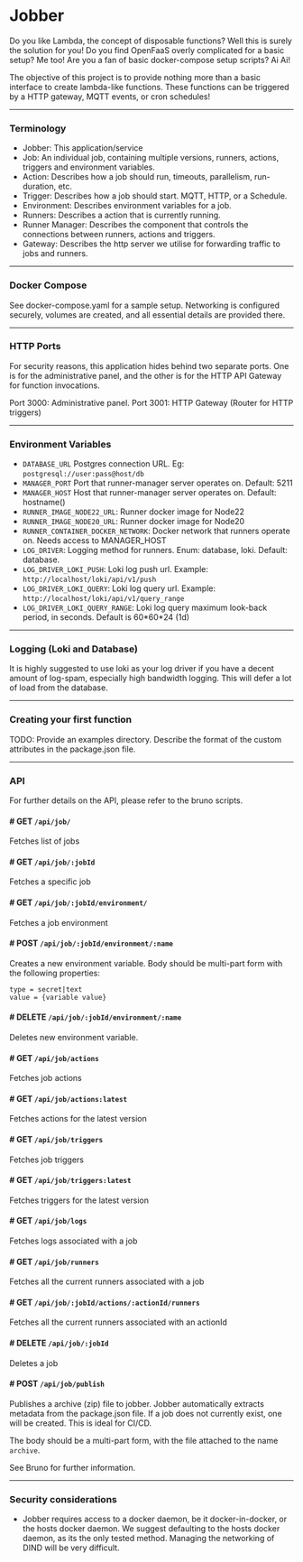 # Jobber

Do you like Lambda, the concept of disposable functions? Well this is surely the solution for you! Do you find OpenFaaS overly complicated for a basic setup? Me too! Are you a fan of basic docker-compose setup scripts? Ai Ai!

The objective of this project is to provide nothing more than a basic interface to create lambda-like functions. These functions can be triggered by a HTTP gateway, MQTT events, or cron schedules!

<hr>

### Terminology

- Jobber: This application/service
- Job: An individual job, containing multiple versions, runners, actions, triggers and environment variables.
- Action: Describes how a job should run, timeouts, parallelism, run-duration, etc.
- Trigger: Describes how a job should start. MQTT, HTTP, or a Schedule.
- Environment: Describes environment variables for a job.
- Runners: Describes a action that is currently running.
- Runner Manager: Describes the component that controls the connections between runners, actions and triggers.
- Gateway: Describes the http server we utilise for forwarding traffic to jobs and runners.

<hr>

### Docker Compose

See docker-compose.yaml for a sample setup. Networking is configured securely, volumes are created, and all essential details are provided there.

<hr>

### HTTP Ports

For security reasons, this application hides behind two separate ports. One is for the administrative panel, and the other is for the HTTP API Gateway for function invocations.

Port 3000: Administrative panel.
Port 3001: HTTP Gateway (Router for HTTP triggers)

<hr>

### Environment Variables

- `DATABASE_URL` Postgres connection URL. Eg: `postgresql://user:pass@host/db`
- `MANAGER_PORT` Port that runner-manager server operates on. Default: 5211
- `MANAGER_HOST` Host that runner-manager server operates on. Default: hostname()
- `RUNNER_IMAGE_NODE22_URL`: Runner docker image for Node22
- `RUNNER_IMAGE_NODE20_URL`: Runner docker image for Node20
- `RUNNER_CONTAINER_DOCKER_NETWORK`: Docker network that runners operate on. Needs access to MANAGER_HOST
- `LOG_DRIVER`: Logging method for runners. Enum: database, loki. Default: database.
- `LOG_DRIVER_LOKI_PUSH`: Loki log push url. Example: `http://localhost/loki/api/v1/push`
- `LOG_DRIVER_LOKI_QUERY`: Loki log query url. Example: `http://localhost/loki/api/v1/query_range`
- `LOG_DRIVER_LOKI_QUERY_RANGE`: Loki log query maximum look-back period, in seconds. Default is 60\*60\*24 (1d)
<hr>

### Logging (Loki and Database)

It is highly suggested to use loki as your log driver if you have a decent amount of log-spam, especially high bandwidth logging. This will defer a lot of load from the database.

<hr>

### Creating your first function

TODO: Provide an examples directory. Describe the format of the custom attributes in the package.json file.

<hr>

### API

For further details on the API, please refer to the bruno scripts.

#### # GET `/api/job/`

Fetches list of jobs

#### # GET `/api/job/:jobId`

Fetches a specific job

#### # GET `/api/job/:jobId/environment/`

Fetches a job environment

#### # POST `/api/job/:jobId/environment/:name`

Creates a new environment variable. Body should be multi-part form with the following properties:

```
type = secret|text
value = {variable value}
```

#### # DELETE `/api/job/:jobId/environment/:name`

Deletes new environment variable.

#### # GET `/api/job/actions`

Fetches job actions

#### # GET `/api/job/actions:latest`

Fetches actions for the latest version

#### # GET `/api/job/triggers`

Fetches job triggers

#### # GET `/api/job/triggers:latest`

Fetches triggers for the latest version

#### # GET `/api/job/logs`

Fetches logs associated with a job

#### # GET `/api/job/runners`

Fetches all the current runners associated with a job

#### # GET `/api/job/:jobId/actions/:actionId/runners`

Fetches all the current runners associated with an actionId

#### # DELETE `/api/job/:jobId`

Deletes a job

#### # POST `/api/job/publish`

Publishes a archive (zip) file to jobber. Jobber automatically extracts metadata from the package.json file. If a job does not currently exist, one will be created. This is ideal for CI/CD.

The body should be a multi-part form, with the file attached to the name `archive`.

See Bruno for further information.

<hr>

### Security considerations

- Jobber requires access to a docker daemon, be it docker-in-docker, or the hosts docker daemon. We suggest defaulting to the hosts docker daemon, as its the only tested method. Managing the networking of DIND will be very difficult.
